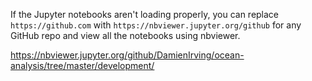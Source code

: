 If the Jupyter notebooks aren't loading properly,
you can replace `https://github.com` with `https://nbviewer.jupyter.org/github` for any GitHub repo
and view all the notebooks using nbviewer.

https://nbviewer.jupyter.org/github/DamienIrving/ocean-analysis/tree/master/development/
